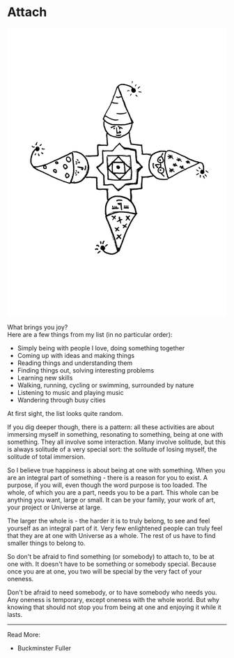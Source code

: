 # Attach

![Attach](images/attach.jpg)

What brings you joy?  
Here are a few things from my list (in no particular order):
* Simply being with people I love, doing something together
* Coming up with ideas and making things
* Reading things and understanding them
* Finding things out, solving interesting problems
* Learning new skills
* Walking, running, cycling or swimming, surrounded by nature
* Listening to music and playing music
* Wandering through busy cities

At first sight, the list looks quite random. 

If you dig deeper though, there is a pattern: all these activities are about immersing myself in something, resonating to something, being at one with something. They all involve some interaction. Many involve solitude, but this is always solitude of a very special sort: the solitude of losing myself, the solitude of total immersion.

So I believe true happiness is about being at one with something. When you are an integral part of something - there is a reason for you to exist. A purpose, if you will, even though the word purpose is too loaded. The whole, of which you are a part, needs you to be a part. This whole can be anything you want, large or small. It can be your family, your work of art, your project or Universe at large.

The larger the whole is - the harder it is to truly belong, to see and feel yourself as an integral part of it. Very few enlightened people can truly feel that they are at one with Universe as a whole. The rest of us have to find smaller things to belong to.

So don't be afraid to find something (or somebody) to attach to, to be at one with. It doesn't have to be something or somebody special. Because once you are at one, you two will be special by the very fact of your oneness.

Don't be afraid to need somebody, or to have somebody who needs you. Any oneness is temporary, except oneness with the whole world. But why knowing that should not stop you from being at one and enjoying it while it lasts.

* * *
Read More:
* Buckminster Fuller
